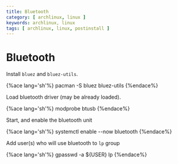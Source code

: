 ```yaml
---
title: Bluetooth
category: [ archlinux, linux ]
keywords: archlinux, linux
tags: [ archlinux, linux, postinstall ]
---
```


# Bluetooth

Install ```bluez``` and ```bluez-utils```.

{%ace lang='sh'%}
pacman -S bluez bluez-utils
{%endace%}

Load bluetooth driver (may be already loaded).

{%ace lang='sh'%}
modprobe btusb
{%endace%}

Start, and enable the bluetooth unit

{%ace lang='sh'%}
systemctl enable --now bluetooth
{%endace%}

Add user(s) who will use bluetooth to ```lp``` group

{%ace lang='sh'%}
gpasswd -a ${USER} lp
{%endace%}
